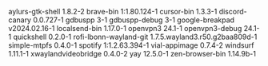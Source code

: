 aylurs-gtk-shell 1.8.2-2
brave-bin 1:1.80.124-1
cursor-bin 1.3.3-1
discord-canary 0.0.727-1
gdbuspp 3-1
gdbuspp-debug 3-1
google-breakpad v2024.02.16-1
localsend-bin 1.17.0-1
openvpn3 24.1-1
openvpn3-debug 24.1-1
quickshell 0.2.0-1
rofi-lbonn-wayland-git 1.7.5.wayland3.r50.g2baa809d-1
simple-mtpfs 0.4.0-1
spotify 1:1.2.63.394-1
vial-appimage 0.7.4-2
windsurf 1.11.1-1
xwaylandvideobridge 0.4.0-2
yay 12.5.0-1
zen-browser-bin 1.14.9b-1
